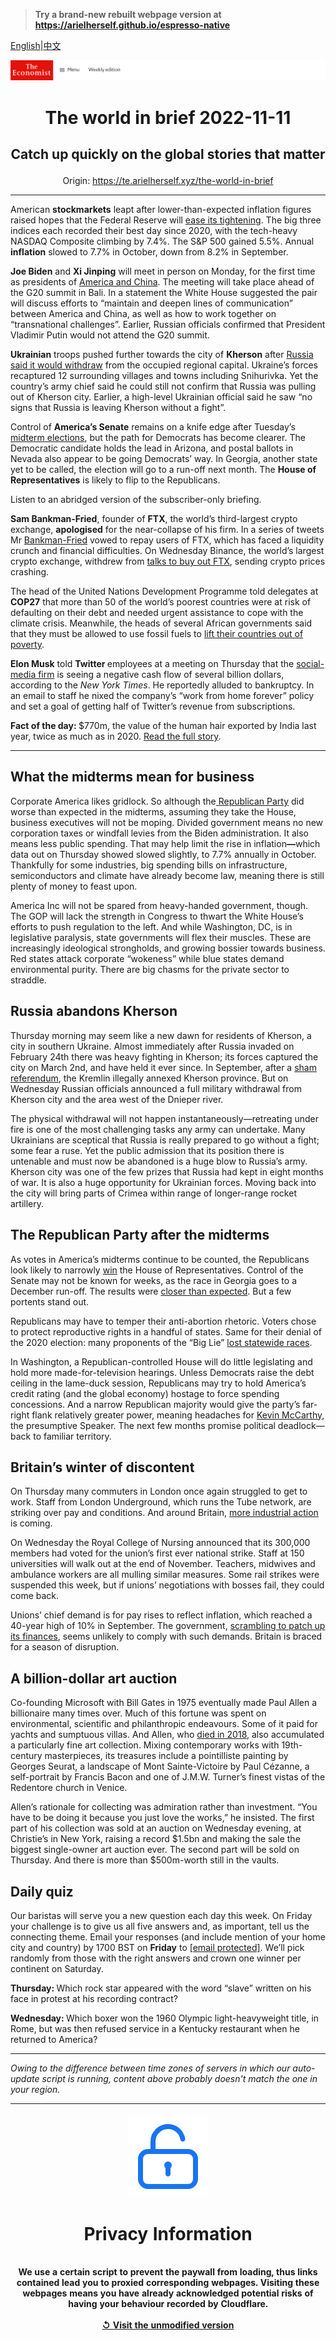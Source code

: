 > **Try a brand-new rebuilt webpage version at https://arielherself.github.io/espresso-native**

[English](https://github.com/arielherself/espresso/blob/main/README.md)|[中文](https://github-com.translate.goog/arielherself/espresso/blob/main/README.md?_x_tr_sl=en&_x_tr_tl=zh-CN&_x_tr_hl=zh-CN&_x_tr_pto=wapp)



![The Economist](menubar.png)

# <p align="center">The world in brief 2022-11-11</p>

## <p align="center">Catch up quickly on the global stories that matter</p>

<p align="center">Origin: <a href="https://te.arielherself.xyz/the-world-in-brief">https://te.arielherself.xyz/the-world-in-brief</a><hr>

American <strong>stockmarkets</strong> leapt after lower-than-expected inflation figures raised hopes that the Federal Reserve will [ease its tightening](https://te.arielherself.xyz/finance-and-economics/2022/11/02/the-fed-delivers-another-jumbo-rate-rise-and-its-far-from-done). The big three indices each recorded their best day since 2020, with the tech-heavy NASDAQ Composite climbing by 7.4%. The S&amp;P 500 gained 5.5%. Annual <strong>inflation</strong> slowed to 7.7% in October, down from 8.2% in September.

<strong>Joe Biden</strong> and <strong>Xi Jinping</strong> will meet in person on Monday, for the first time as presidents of [America and China](https://te.arielherself.xyz/leaders/2022/11/10/america-and-china-must-talk). The meeting will take place ahead of the G20 summit in Bali. In a statement the White House suggested the pair will discuss efforts to “maintain and deepen lines of communication” between America and China, as well as how to work together on “transnational challenges”. Earlier, Russian officials confirmed that President Vladimir Putin would not attend the G20 summit.

<strong>Ukrainian</strong> troops pushed further towards the city of <strong>Kherson</strong> after [Russia said it would withdraw](https://te.arielherself.xyz/europe/2022/11/09/russia-says-it-is-abandoning-the-ukrainian-city-of-kherson) from the occupied regional capital. Ukraine’s forces recaptured 12 surrounding villages and towns including Snihurivka. Yet the country’s army chief said he could still not confirm that Russia was pulling out of Kherson city. Earlier, a high-level Ukrainian official said he saw “no signs that Russia is leaving Kherson without a fight”.

Control of <strong>America’s Senate</strong> remains on a knife edge after Tuesday’s [midterm elections](https://te.arielherself.xyz/united-states/2022/11/09/the-democrats-have-done-better-than-expected), but the path for Democrats has become clearer. The Democratic candidate holds the lead in Arizona, and postal ballots in Nevada also appear to be going Democrats’ way. In Georgia, another state yet to be called, the election will go to a run-off next month. The <strong>House of Representatives</strong> is likely to flip to the Republicans.

Listen to an abridged version of the subscriber-only briefing.

<strong>Sam Bankman-Fried</strong>, founder of <strong>FTX</strong>, the world’s third-largest crypto exchange, <strong>apologised</strong> for the near-collapse of his firm. In a series of tweets Mr [Bankman-Fried](https://te.arielherself.xyz/finance-and-economics/2022/07/05/cryptos-last-man-standing) vowed to repay users of FTX, which has faced a liquidity crunch and financial difficulties. On Wednesday Binance, the world’s largest crypto exchange, withdrew from [talks to buy out FTX](https://te.arielherself.xyz/finance-and-economics/2022/11/09/the-spectacular-fall-of-ftx-and-sam-bankman-fried), sending crypto prices crashing. 

The head of the United Nations Development Programme told delegates at <strong>COP27</strong> that more than 50 of the world’s poorest countries were at risk of defaulting on their debt and needed urgent assistance to cope with the climate crisis. Meanwhile, the heads of several African governments said that they must be allowed to use fossil fuels to [lift their countries out of poverty](https://te.arielherself.xyz/middle-east-and-africa/2022/11/03/africa-will-remain-poor-unless-it-uses-more-energy).

<strong>Elon Musk</strong> told <strong>Twitter </strong>employees at a meeting on Thursday that the [social-media firm](https://te.arielherself.xyz/business/2022/10/28/elon-musk-buys-twitter-at-last) is seeing a negative cash flow of several billion dollars, according to the <em>New York Times</em>. He reportedly alluded to bankruptcy. In an email to staff he nixed the company’s “work from home forever” policy and set a goal of getting half of Twitter’s revenue from subscriptions.

<strong>Fact of the day: </strong>$770m, the value of the human hair exported by India last year, twice as much as in 2020. [Read the full story](https://te.arielherself.xyz/asia/2022/11/03/indias-hair-industry-is-in-a-tangle).

----------

## What the midterms mean for business

Corporate America likes gridlock. So although the[ Republican Party](https://te.arielherself.xyz/business/2022/08/15/republicans-are-falling-out-of-love-with-america-inc) did worse than expected in the midterms, assuming they take the House, business executives will not be moping. Divided government means no new corporation taxes or windfall levies from the Biden administration. It also means less public spending. That may help limit the rise in inflation<strong>—</strong>which data out on Thursday showed slowed slightly, to 7.7% annually in October. Thankfully for some industries, big spending bills on infrastructure, semiconductors and climate have already become law, meaning there is still plenty of money to feast upon.

America Inc will not be spared from heavy-handed government, though. The GOP will lack the strength in Congress to thwart the White House’s efforts to push regulation to the left. And while Washington, DC, is in legislative paralysis, state governments will flex their muscles. These are increasingly ideological strongholds, and growing bossier towards business. Red states attack corporate “wokeness” while blue states demand environmental purity. There are big chasms for the private sector to straddle.

## Russia abandons Kherson

Thursday morning may seem like a new dawn for residents of Kherson, a city in southern Ukraine. Almost immediately after Russia invaded on February 24th there was heavy fighting in Kherson; its forces captured the city on March 2nd, and have held it ever since. In September, after a [sham referendum](https://te.arielherself.xyz/europe/2022/09/27/vladimir-putin-stages-four-fake-referendums-in-occupied-ukraine), the Kremlin illegally annexed Kherson province. But on Wednesday Russian officials announced a full military withdrawal from Kherson city and the area west of the Dnieper river.

The physical withdrawal will not happen instantaneously—retreating under fire is one of the most challenging tasks any army can undertake. Many Ukrainians are sceptical that Russia is really prepared to go without a fight; some fear a ruse. Yet the public admission that its position there is untenable and must now be abandoned is a huge blow to Russia’s army. Kherson city was one of the few prizes that Russia had kept in eight months of war. It is also a huge opportunity for Ukrainian forces. Moving back into the city will bring parts of Crimea within range of longer-range rocket artillery.

## The Republican Party after the midterms

As votes in America’s midterms continue to be counted, the Republicans look likely to narrowly [win](https://te.arielherself.xyz/podcasts/2022/09/30/what-would-republicans-do-with-a-majority-in-the-house-of-representatives) the House of Representatives. Control of the Senate may not be known for weeks, as the race in Georgia goes to a December run-off. The results were [closer than expected](https://te.arielherself.xyz/united-states/2022/11/09/the-democrats-have-done-better-than-expected). But a few portents stand out.

Republicans may have to temper their anti-abortion rhetoric. Voters chose to protect reproductive rights in a handful of states. Same for their denial of the 2020 election: many proponents of the “Big Lie” [lost statewide races](https://te.arielherself.xyz/united-states/2022/11/09/many-republican-election-deniers-lost-their-statewide-races). 

In Washington, a Republican-controlled House will do little legislating and hold more made-for-television hearings. Unless Democrats raise the debt ceiling in the lame-duck session, Republicans may try to hold America’s credit rating (and the global economy) hostage to force spending concessions. And a narrow Republican majority would give the party’s far-right flank relatively greater power, meaning headaches for [Kevin McCarthy](https://te.arielherself.xyz/united-states/kevin-mccarthys-accidental-truthfulness/21808964), the presumptive Speaker. The next few months promise political deadlock—back to familiar territory.

## Britain’s winter of discontent

On Thursday many commuters in London once again struggled to get to work. Staff from London Underground, which runs the Tube network, are striking over pay and conditions. And around Britain, [more industrial action](https://te.arielherself.xyz/britain/2022/11/03/britain-faces-a-wave-of-industrial-action-this-winter) is coming. 

On Wednesday the Royal College of Nursing announced that its 300,000 members had voted for the union’s first ever national strike. Staff at 150 universities will walk out at the end of November. Teachers, midwives and ambulance workers are all mulling similar measures. Some rail strikes were suspended this week, but if unions’ negotiations with bosses fail, they could come back. 

Unions’ chief demand is for pay rises to reflect inflation, which reached a 40-year high of 10% in September. The government, [scrambling to patch up its finances](https://te.arielherself.xyz/britain/2022/10/27/rishi-sunak-britains-new-prime-minister-starts-on-the-defensive), seems unlikely to comply with such demands. Britain is braced for a season of disruption.

## A billion-dollar art auction

Co-founding Microsoft with Bill Gates in 1975 eventually made Paul Allen a billionaire many times over. Much of this fortune was spent on environmental, scientific and philanthropic endeavours. Some of it paid for yachts and sumptuous villas. And Allen, who [died in 2018](https://te.arielherself.xyz/business/2018/10/18/paul-allen-leaves-a-lasting-legacy-both-at-microsoft-and-in-seattle), also accumulated a particularly fine art collection. Mixing contemporary works with 19th-century masterpieces, its treasures include a pointilliste painting by Georges Seurat, a landscape of Mont Sainte-Victoire by Paul Cézanne, a self-portrait by Francis Bacon and one of J.M.W. Turner’s finest vistas of the Redentore church in Venice. 

Allen’s rationale for collecting was admiration rather than investment. “You have to be doing it because you just love the works,” he insisted. The first part of his collection was sold at an auction on Wednesday evening, at Christie’s in New York, raising a record $1.5bn and making the sale the biggest single-owner art auction ever. The second part will be sold on Thursday. And there is more than $500m-worth still in the vaults.

## Daily quiz

Our baristas will serve you a new question each day this week. On Friday your challenge is to give us all five answers and, as important, tell us the connecting theme. Email your responses (and include mention of your home city and country) by 1700 BST on <strong>Friday</strong> to [<span class="__cf_email__" data-cfemail="e1b094889ba49291938492928ea184828e8f8e8c889295cf828e8c">[email&#160;protected]</span>](https://mail.google.com/mail/?view=cm&amp;fs=1&amp;tf=1&amp;to=QuizEspresso@te.arielherself.xyz). We’ll pick randomly from those with the right answers and crown one winner per continent on Saturday.

<strong>Thursday: </strong>Which rock star appeared with the word “slave” written on his face in protest at his recording contract?

<strong>Wednesday: </strong>Which boxer won the 1960 Olympic light-heavyweight title, in Rome, but was then refused service in a Kentucky restaurant when he returned to America?

----------

*Owing to the difference between time zones of servers in which our auto-update script is running, content above probably doesn't match the one in your region.*

|<br><div align="center"><img src="unlock.png" /><h1>Privacy Information</h1></div></br>We use a certain script to prevent the paywall from loading, thus links contained lead you to proxied corresponding webpages. Visiting these webpages means you have already acknowledged potential risks of having your behaviour recorded by Cloudflare.<br><br>[&#x21BA; Visit the unmodified version](README.raw.md)<br><br>|
|-----|
